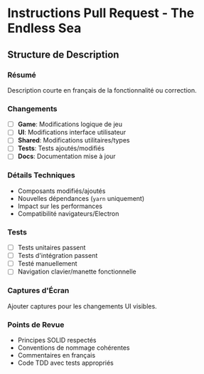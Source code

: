 # Instructions Pull Request - The Endless Sea

## Structure de Description

### Résumé
Description courte en français de la fonctionnalité ou correction.

### Changements
- [ ] **Game**: Modifications logique de jeu
- [ ] **UI**: Modifications interface utilisateur  
- [ ] **Shared**: Modifications utilitaires/types
- [ ] **Tests**: Tests ajoutés/modifiés
- [ ] **Docs**: Documentation mise à jour

### Détails Techniques
- Composants modifiés/ajoutés
- Nouvelles dépendances (`yarn` uniquement)
- Impact sur les performances
- Compatibilité navigateurs/Electron

### Tests
- [ ] Tests unitaires passent
- [ ] Tests d'intégration passent
- [ ] Testé manuellement
- [ ] Navigation clavier/manette fonctionnelle

### Captures d'Écran
Ajouter captures pour les changements UI visibles.

### Points de Revue
- Principes SOLID respectés
- Conventions de nommage cohérentes
- Commentaires en français
- Code TDD avec tests appropriés
